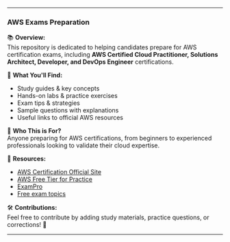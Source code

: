  
---

### **AWS Exams Preparation**  

📚 **Overview:**  
This repository is dedicated to helping candidates prepare for AWS certification exams, including **AWS Certified Cloud Practitioner, Solutions Architect, Developer, and DevOps Engineer** certifications.  

🚀 **What You'll Find:**  
- Study guides & key concepts  
- Hands-on labs & practice exercises  
- Exam tips & strategies  
- Sample questions with explanations  
- Useful links to official AWS resources  

🎯 **Who This is For?**  
Anyone preparing for AWS certifications, from beginners to experienced professionals looking to validate their cloud expertise.  

🔗 **Resources:**  
- [AWS Certification Official Site](https://aws.amazon.com/certification/)  
- [AWS Free Tier for Practice](https://aws.amazon.com/free/)
- [ExamPro](https://www.exampro.co/clf-c02)
- [Free exam topics](https://www.examtopics.com/exams/amazon/aws-certified-cloud-practitioner/)

🛠 **Contributions:**  
Feel free to contribute by adding study materials, practice questions, or corrections! 🚀  

---  
